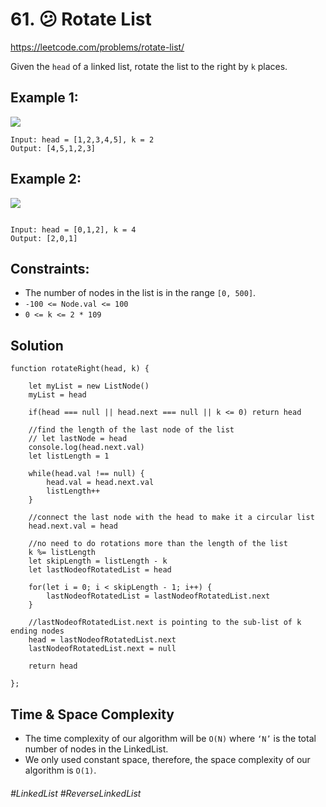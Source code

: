 # 61. 😕 Rotate List
https://leetcode.com/problems/rotate-list/

Given the `head` of a linked list, rotate the list to the right by `k` places.

## Example 1:
![](https://assets.leetcode.com/uploads/2020/11/13/rotate1.jpg)
````
Input: head = [1,2,3,4,5], k = 2
Output: [4,5,1,2,3]
````
##  Example 2:
![](https://assets.leetcode.com/uploads/2020/11/13/roate2.jpg)
````

Input: head = [0,1,2], k = 4
Output: [2,0,1]
```` 

## Constraints:
- The number of nodes in the list is in the range `[0, 500]`.
- `-100 <= Node.val <= 100`
- `0 <= k <= 2 * 109`

## Solution 
````
function rotateRight(head, k) {
    
    let myList = new ListNode()
    myList = head
    
    if(head === null || head.next === null || k <= 0) return head
    
    //find the length of the last node of the list
    // let lastNode = head
    console.log(head.next.val)
    let listLength = 1
    
    while(head.val !== null) {
        head.val = head.next.val
        listLength++
    }
    
    //connect the last node with the head to make it a circular list
    head.next.val = head
    
    //no need to do rotations more than the length of the list
    k %= listLength
    let skipLength = listLength - k
    let lastNodeofRotatedList = head
    
    for(let i = 0; i < skipLength - 1; i++) {
        lastNodeofRotatedList = lastNodeofRotatedList.next
    }
    
    //lastNodeofRotatedList.next is pointing to the sub-list of k ending nodes
    head = lastNodeofRotatedList.next
    lastNodeofRotatedList.next = null
    
    return head
    
};
````

## Time & Space Complexity
- The time complexity of our algorithm will be `O(N)` where `‘N’` is the total number of nodes in the LinkedList.
- We only used constant space, therefore, the space complexity of our algorithm is `O(1)`.
###### #LinkedList #ReverseLinkedList

